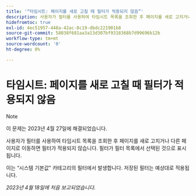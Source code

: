 ```yaml
---
title: '“타임시트: 페이지를 새로 고칠 때 필터가 적용되지 않음”'
description: 사용자가 필터를 사용하여 타임시트 목록을 조회한 후 페이지를 새로 고치거나 다른 페이지로 이동하면 필터가 적용되지 않습니다. 필터가 필터 목록에서 선택된 것으로 표시됩니다.
hidefromtoc: true
exl-id: 4ec51957-448a-42ac-8c19-dbdc221901b8
source-git-commit: 58038f681aa3a13d307bf9318368b7d99696b12b
workflow-type: tm+mt
source-wordcount: '0'
ht-degree: 0%

---
```


# 타임시트: 페이지를 새로 고칠 때 필터가 적용되지 않음

>[!NOTE]
>
>이 문제는 2023년 4월 27일에 해결되었습니다.

사용자가 필터를 사용하여 타임시트 목록을 조회한 후 페이지를 새로 고치거나 다른 페이지로 이동하면 필터가 적용되지 않습니다. 필터가 필터 목록에서 선택된 것으로 표시됩니다.

이는 “시스템 기본값” 카테고리의 필터에서 발생합니다. 저장된 필터는 예상대로 적용됩니다.

_2023년 4월 18일에 처음 보고되었습니다._
